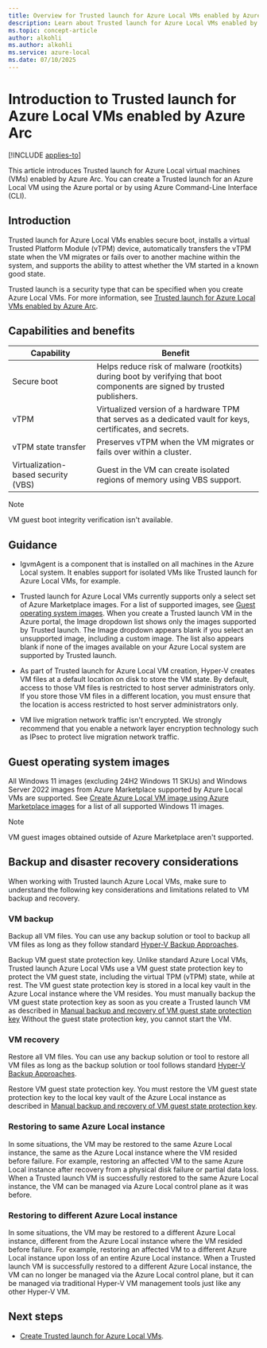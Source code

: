 ```yaml
---
title: Overview for Trusted launch for Azure Local VMs enabled by Azure Arc
description: Learn about Trusted launch for Azure Local VMs enabled by Azure Arc.
ms.topic: concept-article
author: alkohli
ms.author: alkohli
ms.service: azure-local
ms.date: 07/10/2025
---
```


# Introduction to Trusted launch for Azure Local VMs enabled by Azure Arc

[!INCLUDE [applies-to](../includes/hci-applies-to-23h2.md)]

This article introduces Trusted launch for Azure Local virtual machines (VMs) enabled by Azure Arc. You can create a Trusted launch for an Azure Local VM using the Azure portal or by using Azure Command-Line Interface (CLI).

## Introduction

Trusted launch for Azure Local VMs enables secure boot, installs a virtual Trusted Platform Module (vTPM) device, automatically transfers the vTPM state when the VM migrates or fails over to another machine within the system, and supports the ability to attest whether the VM started in a known good state.

Trusted launch is a security type that can be specified when you create Azure Local VMs. For more information, see [Trusted launch for Azure Local VMs enabled by Azure Arc](https://techcommunity.microsoft.com/t5/security-compliance-and-identity/trusted-launch-for-azure-arc-vms-on-azure-stack-hci-version-23h2/ba-p/3978051).

## Capabilities and benefits

| Capability | Benefit |
|----|----|
| Secure boot | Helps reduce risk of malware (rootkits) during boot by verifying that boot components are signed by trusted publishers. |
| vTPM | Virtualized version of a hardware TPM that serves as a dedicated vault for keys, certificates, and secrets.  |
| vTPM state transfer| Preserves vTPM when the VM migrates or fails over within a cluster. |
| Virtualization-based security (VBS) | Guest in the VM can create isolated regions of memory using VBS support. |

> [!NOTE]
> VM guest boot integrity verification isn't available.

## Guidance

- IgvmAgent is a component that is installed on all machines in the Azure Local system. It enables support for isolated VMs like Trusted launch for Azure Local VMs, for example.

- Trusted launch for Azure Local VMs currently supports only a select set of Azure Marketplace images. For a list of supported images, see [Guest operating system images](#guest-operating-system-images). When you create a Trusted launch VM in the Azure portal, the Image dropdown list shows only the images supported by Trusted launch. The Image dropdown appears blank if you select an unsupported image, including a custom image. The list also appears blank if none of the images available on your Azure Local system are supported by Trusted launch.

- As part of Trusted launch for Azure Local VM creation, Hyper-V creates VM files at a default location on disk to store the VM state. By default, access to those VM files is restricted to host server administrators only. If you store those VM files in a different location, you must ensure that the location is access restricted to host server administrators only.

- VM live migration network traffic isn't encrypted. We strongly recommend that you enable a network layer encryption technology such as IPsec to protect live migration network traffic.

## Guest operating system images

All Windows 11 images (excluding 24H2 Windows 11 SKUs) and Windows Server 2022 images from Azure Marketplace supported by Azure Local VMs are supported. See [Create Azure Local VM image using Azure Marketplace images](/azure-stack/hci/manage/virtual-machine-image-azure-marketplace?tabs=azurecli) for a list of all supported Windows 11 images.

> [!NOTE]
> VM guest images obtained outside of Azure Marketplace aren't supported.

## Backup and disaster recovery considerations

When working with Trusted launch Azure Local VMs, make sure to understand the following key considerations and limitations related to VM backup and recovery. 

### VM backup

Backup all VM files. You can use any backup solution or tool to backup all VM files as long as they follow standard [Hyper-V Backup Approaches](/virtualization/hyper-v-on-windows/reference/hypervbackupapproaches).  

Backup VM guest state protection key. Unlike standard Azure Local VMs, Trusted launch Azure Local VMs use a VM guest state protection key to protect the VM guest state, including the virtual TPM (vTPM) state, while at rest. The VM guest state protection key is stored in a local key vault in the Azure Local instance where the VM resides. You must manually backup the VM guest state protection key as soon as you create a Trusted launch VM as described in [Manual backup and recovery of VM guest state protection key](trusted-launch-vm-import-key.md) Without the guest state protection key, you cannot start the VM.

### VM recovery

Restore all VM files. You can use any backup solution or tool to restore all VM files as long as the backup solution or tool follows standard [Hyper-V Backup Approaches](/virtualization/hyper-v-on-windows/reference/hypervbackupapproaches).

Restore VM guest state protection key. You must restore the VM guest state protection key to the local key vault of the Azure Local instance as described in [Manual backup and recovery of VM guest state protection key](trusted-launch-vm-import-key.md).

### Restoring to same Azure Local instance

In some situations, the VM may be restored to the same Azure Local instance, the same as the Azure Local instance where the VM resided before failure. For example, restoring an affected VM to the same Azure Local instance after recovery from a physical disk failure or partial data loss. When a Trusted launch VM is successfully restored to the same Azure Local instance, the VM can be managed via Azure Local control plane as it was before.

### Restoring to different Azure Local instance

In some situations, the VM may be restored to a different Azure Local instance, different from the Azure Local instance where the VM resided before failure. For example, restoring an affected VM to a different Azure Local instance upon loss of an entire Azure Local instance. When a Trusted launch VM is successfully restored to a different Azure Local instance, the VM can no longer be managed via the Azure Local control plane, but it can be managed via traditional Hyper-V VM management tools just like any other Hyper-V VM.

## Next steps

- [Create Trusted launch for Azure Local VMs](create-arc-virtual-machines.md).
